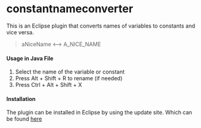 # constantnameconverter

This is an Eclipse plugin that converts names of variables to constants and vice versa.
>aNiceName  <--> A_NICE_NAME

#### Usage in Java File
1. Select the name of the variable or constant
1. Press Alt + Shift  + R to rename (if needed)
1. Press Ctrl + Alt + Shift + X

#### Installation
The plugin can be installed in Eclipse by using the update site.
Which can be found [here](http://mwensveen-nl.github.io/constantnameconverter/)